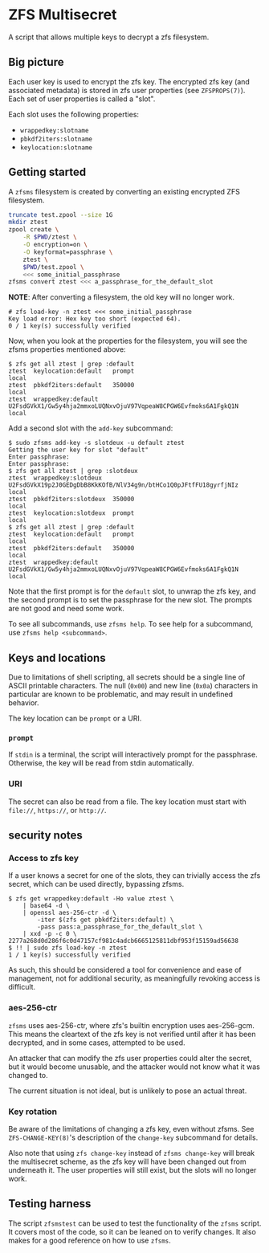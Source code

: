 # ZFS Multisecret

A script that allows multiple keys to decrypt a zfs filesystem.

## Big picture

Each user key is used to encrypt the zfs key.
The encrypted zfs key (and associated metadata) is stored in zfs user
properties (see `ZFSPROPS(7)`).
Each set of user properties is called a "slot".

Each slot uses the following properties:
- `wrappedkey:slotname`
- `pbkdf2iters:slotname`
- `keylocation:slotname`

## Getting started

A `zfsms` filesystem is created by converting an existing encrypted ZFS
filesystem.

```bash
truncate test.zpool --size 1G
mkdir ztest
zpool create \
    -R $PWD/ztest \
    -O encryption=on \
    -O keyformat=passphrase \
    ztest \
    $PWD/test.zpool \
    <<< some_initial_passphrase
zfsms convert ztest <<< a_passphrase_for_the_default_slot
```

**NOTE**: After converting a filesystem, the old key will no longer work.
```
# zfs load-key -n ztest <<< some_initial_passphrase
Key load error: Hex key too short (expected 64).
0 / 1 key(s) successfully verified
```

Now, when you look at the properties for the filesystem, you will see the zfsms
properties mentioned above:
```
$ zfs get all ztest | grep :default
ztest  keylocation:default   prompt                                                            local
ztest  pbkdf2iters:default   350000                                                            local
ztest  wrappedkey:default    U2FsdGVkX1/Gw5y4hja2mmxoLUQNxvOjuV97VqpeaW8CPGW6Evfmoks6A1FgkQ1N  local
```

Add a second slot with the `add-key` subcommand:
```
$ sudo zfsms add-key -s slotdeux -u default ztest
Getting the user key for slot "default"
Enter passphrase:
Enter passphrase:
$ zfs get all ztest | grep :slotdeux
ztest  wrappedkey:slotdeux   U2FsdGVkX19p2J0GEDgDbB8KkKOfB/NlV34g9n/btHCo1Q0pJFtfFU18gyrfjNIz  local
ztest  pbkdf2iters:slotdeux  350000                                                            local
ztest  keylocation:slotdeux  prompt                                                            local
$ zfs get all ztest | grep :default
ztest  keylocation:default   prompt                                                            local
ztest  pbkdf2iters:default   350000                                                            local
ztest  wrappedkey:default    U2FsdGVkX1/Gw5y4hja2mmxoLUQNxvOjuV97VqpeaW8CPGW6Evfmoks6A1FgkQ1N  local
```

Note that the first prompt is for the `default` slot, to unwrap the zfs key, and
the second prompt is to set the passphrase for the new slot.
The prompts are not good and need some work.

To see all subcommands, use `zfsms help`.
To see help for a subcommand, use `zfsms help <subcommand>`.

## Keys and locations

Due to limitations of shell scripting, all secrets should be a single line of
ASCII printable characters.
The null (`0x00`) and new line (`0x0a`) characters in particular are known
to be problematic, and may result in undefined behavior.

The key location can be `prompt` or a URI.

### `prompt`

If `stdin` is a terminal, the script will interactively prompt for the
passphrase.
Otherwise, the key will be read from stdin automatically.

### URI

The secret can also be read from a file.
The key location must start with `file://`, `https://`, or `http://`.

## security notes

### Access to zfs key

If a user knows a secret for one of the slots, they can trivially access the zfs
secret, which can be used directly, bypassing zfsms.

```
$ zfs get wrappedkey:default -Ho value ztest \
    | base64 -d \
    | openssl aes-256-ctr -d \
        -iter $(zfs get pbkdf2iters:default) \
        -pass pass:a_passphrase_for_the_default_slot \
    | xxd -p -c 0 \
2277a268d0d286f6c0d47157cf981c4adcb6665125811dbf953f15159ad56638
$ !! | sudo zfs load-key -n ztest
1 / 1 key(s) successfully verified
```

As such, this should be considered a tool for convenience and ease of
management, not for additional security, as meaningfully revoking access is
difficult.

### aes-256-ctr

`zfsms` uses aes-256-ctr, where zfs's builtin encryption uses aes-256-gcm.
This means the cleartext of the zfs key is not verified until after it has been
decrypted, and in some cases, attempted to be used.

An attacker that can modify the zfs user properties could alter the secret, but
it would become unusable, and the attacker would not know what it was changed
to.

The current situation is not ideal, but is unlikely to pose an actual threat.

### Key rotation

Be aware of the limitations of changing a zfs key, even without zfsms.
See `ZFS-CHANGE-KEY(8)`'s description of the `change-key` subcommand for
details.

Also note that using `zfs change-key` instead of `zfsms change-key` will break
the multisecret scheme, as the zfs key will have been changed out from
underneath it.
The user properties will still exist, but the slots will no longer work.

## Testing harness

The script `zfsmstest` can be used to test the functionality of the `zfsms`
script.
It covers most of the code, so it can be leaned on to verify changes.
It also makes for a good reference on how to use `zfsms`.
